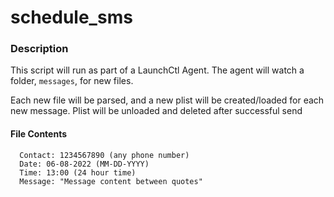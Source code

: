 # schedule_sms

### Description

This script will run as part of a LaunchCtl Agent. The agent will watch a folder, `messages`, for new files.

Each new file will be parsed, and a new plist will be created/loaded for each new message. Plist will be unloaded and deleted after successful send

#### File Contents
```
  Contact: 1234567890 (any phone number)
  Date: 06-08-2022 (MM-DD-YYYY)
  Time: 13:00 (24 hour time)
  Message: "Message content between quotes"
```